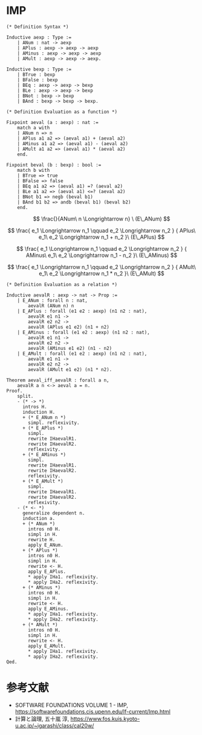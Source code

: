 # IMP

```coq
(* Definition Syntax *)

Inductive aexp : Type :=
    | ANum : nat -> aexp
    | APlus : aexp -> aexp -> aexp
    | AMinus : aexp -> aexp -> aexp
    | AMult : aexp -> aexp -> aexp.

Inductive bexp : Type :=
    | BTrue : bexp
    | BFalse : bexp
    | BEq : aexp -> aexp -> bexp
    | BLe : aexp -> aexp -> bexp
    | BNot : bexp -> bexp
    | BAnd : bexp -> bexp -> bexp.
```

```coq
(* Definition Evaluation as a function *)

Fixpoint aeval (a : aexp) : nat :=
    match a with
    | ANum n => n
    | APlus a1 a2 => (aeval a1) + (aeval a2)
    | AMinus a1 a2 => (aeval a1) - (aeval a2)
    | AMult a1 a2 => (aeval a1) * (aeval a2)
    end.

Fixpoint beval (b : bexp) : bool :=
    match b with
    | BTrue => true
    | BFalse => false
    | BEq a1 a2 => (aeval a1) =? (aeval a2)
    | BLe a1 a2 => (aeval a1) <=? (aeval a2)
    | BNot b1 => negb (beval b1)
    | BAnd b1 b2 => andb (beval b1) (beval b2)
    end.
```

$$
\frac{}{ANum\ n \Longrightarrow n} \ (E\_ANum)
$$

$$
\frac{
    e_1 \Longrightarrow n_1 \qquad
    e_2 \Longrightarrow n_2
    }
    {
    APlus\ e_1\ e_2 \Longrightarrow n_1 + n_2
    }\ (E\_APlus)
$$

$$
\frac{
    e_1 \Longrightarrow n_1 \qquad
    e_2 \Longrightarrow n_2
    }
    {
    AMinus\ e_1\ e_2 \Longrightarrow n_1 - n_2
    }\ (E\_AMinus)
$$

$$
\frac{
    e_1 \Longrightarrow n_1 \qquad
    e_2 \Longrightarrow n_2
    }
    {
    AMult\ e_1\ e_2 \Longrightarrow n_1 * n_2
    }\ (E\_AMult)
$$

```coq
(* Definition Evaluation as a relation *)

Inductive aevalR : aexp -> nat -> Prop :=
    | E_ANum : forall n : nat,
        aevalR (ANum n) n
    | E_APlus : forall (e1 e2 : aexp) (n1 n2 : nat),
        aevalR e1 n1 ->
        aevalR e2 n2 ->
        aevalR (APlus e1 e2) (n1 + n2)
    | E_AMinus : forall (e1 e2 : aexp) (n1 n2 : nat),
        aevalR e1 n1 ->
        aevalR e2 n2 ->
        aevalR (AMinus e1 e2) (n1 - n2)
    | E_AMult : forall (e1 e2 : aexp) (n1 n2 : nat),
        aevalR e1 n1 ->
        aevalR e2 n2 ->
        aevalR (AMult e1 e2) (n1 * n2).
```

```coq
Theorem aeval_iff_aevalR : forall a n,
    aevalR a n <-> aeval a = n.
Proof.
    split.
    - (* -> *)
      intros H.
      induction H.
      + (* E_ANum n *)
        simpl. reflexivity.
      + (* E_APlus *)
        simpl.
        rewrite IHaevalR1.
        rewrite IHaevalR2.
        reflexivity.
      + (* E_AMinus *)
        simpl.
        rewrite IHaevalR1.
        rewrite IHaevalR2.
        reflexivity.
      + (* E_AMult *)
        simpl.
        rewrite IHaevalR1.
        rewrite IHaevalR2.
        reflexivity.
    - (* <- *)
      generalize dependent n.
      induction a.
      + (* ANum *)
        intros n0 H.
        simpl in H.
        rewrite H.
        apply E_ANum.
      + (* APlus *)
        intros n0 H.
        simpl in H.
        rewrite <- H.
        apply E_APlus.
        * apply IHa1. reflexivity.
        * apply IHa2. reflexivity.
      + (* AMinus *)
        intros n0 H.
        simpl in H.
        rewrite <- H.
        apply E_AMinus.
        * apply IHa1. reflexivity.
        * apply IHa2. reflexivity.
      + (* AMult *)
        intros n0 H.
        simpl in H.
        rewrite <- H.
        apply E_AMult.
        * apply IHa1. reflexivity.
        * apply IHa2. reflexivity.
Qed.
```

# 参考文献
- SOFTWARE FOUNDATIONS VOLUME 1 - IMP, https://softwarefoundations.cis.upenn.edu/lf-current/Imp.html
- 計算と論理, 五十嵐 淳, https://www.fos.kuis.kyoto-u.ac.jp/~igarashi/class/cal20w/